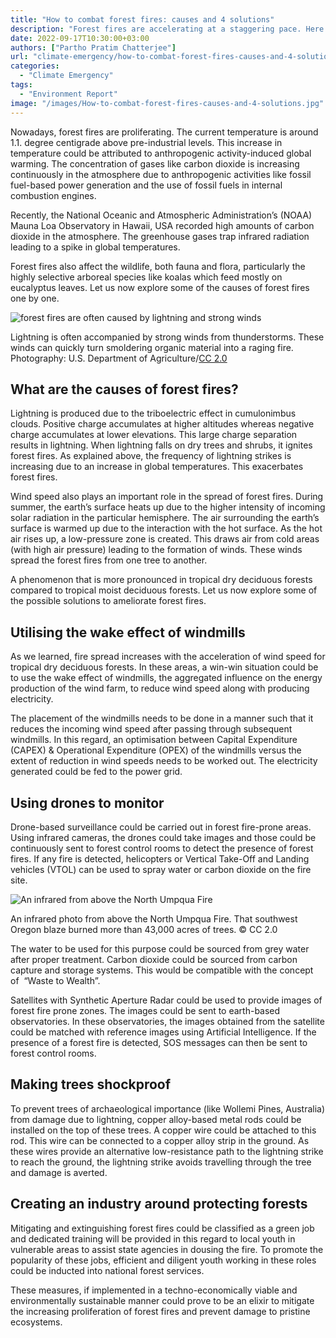 ```yaml
---
title: "How to combat forest fires: causes and 4 solutions"
description: "Forest fires are accelerating at a staggering pace. Here are four measures that, if implemented, could help us prevent forest fires and protect pristine ecosystems."
date: 2022-09-17T10:30:00+03:00
authors: ["Partho Pratim Chatterjee"]
url: "climate-emergency/how-to-combat-forest-fires-causes-and-4-solutions"
categories:
  - "Climate Emergency"
tags:
  - "Environment Report"
image: "/images/How-to-combat-forest-fires-causes-and-4-solutions.jpg"
---
```

Nowadays, forest fires are proliferating. The current temperature is around 1.1. degree centigrade above pre-industrial levels. This increase in temperature could be attributed to anthropogenic activity-induced global warming. The concentration of gases like carbon dioxide is increasing continuously in the atmosphere due to anthropogenic activities like fossil fuel-based power generation and the use of fossil fuels in internal combustion engines.

Recently, the National Oceanic and Atmospheric Administration’s (NOAA) Mauna Loa Observatory in Hawaii, USA recorded high amounts of carbon dioxide in the atmosphere. The greenhouse gases trap infrared radiation leading to a spike in global temperatures.

Forest fires also affect the wildlife, both fauna and flora, particularly the highly selective arboreal species like koalas which feed mostly on eucalyptus leaves. Let us now explore some of the causes of forest fires one by one.

![forest fires are often caused by lightning and strong winds](/images/thunder-and-wind-forest-fires-1024x768.jpg)

Lightning is often accompanied by strong winds from thunderstorms. These winds can quickly turn smoldering organic material into a raging fire. Photography: U.S. Department of Agriculture/[CC 2.0](https://creativecommons.org/licenses/by/2.0/)


## What are the causes of forest fires?

Lightning is produced due to the triboelectric effect in cumulonimbus clouds. Positive charge accumulates at higher altitudes whereas negative charge accumulates at lower elevations. This large charge separation results in lightning. When lightning falls on dry trees and shrubs, it ignites forest fires. As explained above, the frequency of lightning strikes is increasing due to an increase in global temperatures. This exacerbates forest fires.

Wind speed also plays an important role in the spread of forest fires. During summer, the earth’s surface heats up due to the higher intensity of incoming solar radiation in the particular hemisphere. The air surrounding the earth’s surface is warmed up due to the interaction with the hot surface. As the hot air rises up, a low-pressure zone is created. This draws air from cold areas (with high air pressure) leading to the formation of winds. These winds spread the forest fires from one tree to another.

A phenomenon that is more pronounced in tropical dry deciduous forests compared to tropical moist deciduous forests. Let us now explore some of the possible solutions to ameliorate forest fires.

## **Utilising the wake effect of windmills**

As we learned, fire spread increases with the acceleration of wind speed for tropical dry deciduous forests. In these areas, a win-win situation could be to use the wake effect of windmills, the aggregated influence on the energy production of the wind farm, to reduce wind speed along with producing electricity.

The placement of the windmills needs to be done in a manner such that it reduces the incoming wind speed after passing through subsequent windmills. In this regard, an optimisation between Capital Expenditure (CAPEX) & Operational Expenditure (OPEX) of the windmills versus the extent of reduction in wind speeds needs to be worked out. The electricity generated could be fed to the power grid.

## **Using drones to monitor**

Drone-based surveillance could be carried out in forest fire-prone areas. Using infrared cameras, the drones could take images and those could be continuously sent to forest control rooms to detect the presence of forest fires. If any fire is detected, helicopters or Vertical Take-Off and Landing vehicles (VTOL) can be used to spray water or carbon dioxide on the fire site.

![An infrared from above the North Umpqua Fire](/images/drone-monitoring-fire-1024x576.jpg)

An infrared photo from above the North Umpqua Fire. That southwest Oregon blaze burned more than 43,000 acres of trees. © CC 2.0


The water to be used for this purpose could be sourced from grey water after proper treatment. Carbon dioxide could be sourced from carbon capture and storage systems. This would be compatible with the concept of  “Waste to Wealth”.

Satellites with Synthetic Aperture Radar could be used to provide images of forest fire prone zones. The images could be sent to earth-based observatories. In these observatories, the images obtained from the satellite could be matched with reference images using Artificial Intelligence. If the presence of a forest fire is detected, SOS messages can then be sent to forest control rooms.

## **Making trees shockproof**

To prevent trees of archaeological importance (like Wollemi Pines, Australia) from damage due to lightning, copper alloy-based metal rods could be installed on the top of these trees. A copper wire could be attached to this rod. This wire can be connected to a copper alloy strip in the ground. As these wires provide an alternative low-resistance path to the lightning strike to reach the ground, the lightning strike avoids travelling through the tree and damage is averted.

## **Creating an industry around protecting forests**

Mitigating and extinguishing forest fires could be classified as a green job and dedicated training will be provided in this regard to local youth in vulnerable areas to assist state agencies in dousing the fire. To promote the popularity of these jobs, efficient and diligent youth working in these roles could be inducted into national forest services.

These measures, if implemented in a techno-economically viable and environmentally sustainable manner could prove to be an elixir to mitigate the increasing proliferation of forest fires and prevent damage to pristine ecosystems.
